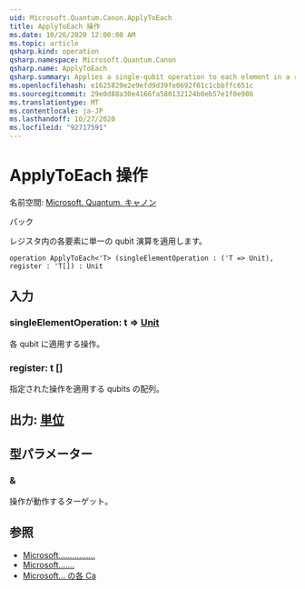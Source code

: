 ```yaml
---
uid: Microsoft.Quantum.Canon.ApplyToEach
title: ApplyToEach 操作
ms.date: 10/26/2020 12:00:00 AM
ms.topic: article
qsharp.kind: operation
qsharp.namespace: Microsoft.Quantum.Canon
qsharp.name: ApplyToEach
qsharp.summary: Applies a single-qubit operation to each element in a register.
ms.openlocfilehash: e1625829e2e9efd9d39fe0692f01c1cbbffc651c
ms.sourcegitcommit: 29e0d88a30e4166fa580132124b0eb57e1f0e986
ms.translationtype: MT
ms.contentlocale: ja-JP
ms.lasthandoff: 10/27/2020
ms.locfileid: "92717591"
---
```

# <a name="applytoeach-operation"></a>ApplyToEach 操作

名前空間: [Microsoft. Quantum. キャノン](xref:Microsoft.Quantum.Canon)

パック [](https://nuget.org/packages/)


レジスタ内の各要素に単一の qubit 演算を適用します。

```qsharp
operation ApplyToEach<'T> (singleElementOperation : ('T => Unit), register : 'T[]) : Unit
```


## <a name="input"></a>入力

### <a name="singleelementoperation--t--unit"></a>singleElementOperation: t => [Unit](xref:microsoft.quantum.lang-ref.unit) 

各 qubit に適用する操作。


### <a name="register--t"></a>register: t []

指定された操作を適用する qubits の配列。



## <a name="output--unit"></a>出力: [単位](xref:microsoft.quantum.lang-ref.unit)



## <a name="type-parameters"></a>型パラメーター

### <a name="t"></a>&

操作が動作するターゲット。

## <a name="see-also"></a>参照

- [Microsoft................](xref:Microsoft.Quantum.Canon.ApplyToEachC)
- [Microsoft.......](xref:Microsoft.Quantum.Canon.ApplyToEachA)
- [Microsoft... の各 Ca](xref:Microsoft.Quantum.Canon.ApplyToEachCA)